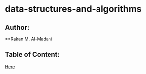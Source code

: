 # data-structures-and-algorithms

## Author: 
**Rakan M. Al-Madani

## Table of Content:
[Here](https://github.com/TheTeaser/data-structures-and-algorithms/blob/main/TableOfContent.md)
